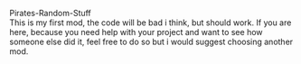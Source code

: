  Pirates-Random-Stuff                                                                                                                    
 This is my first mod, the code will be bad i think, but should work. If you are here,
 because you need help with your project and want to see how someone else did it,
 feel free to do so but i would suggest choosing another mod.

